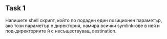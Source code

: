## Task 1
Напишете shell скрипт, който по подаден един позиционен параметър, ако този параметър е директория, намира всички symlink-ове
в нея и под-директориите й с несъществуващ destination.

